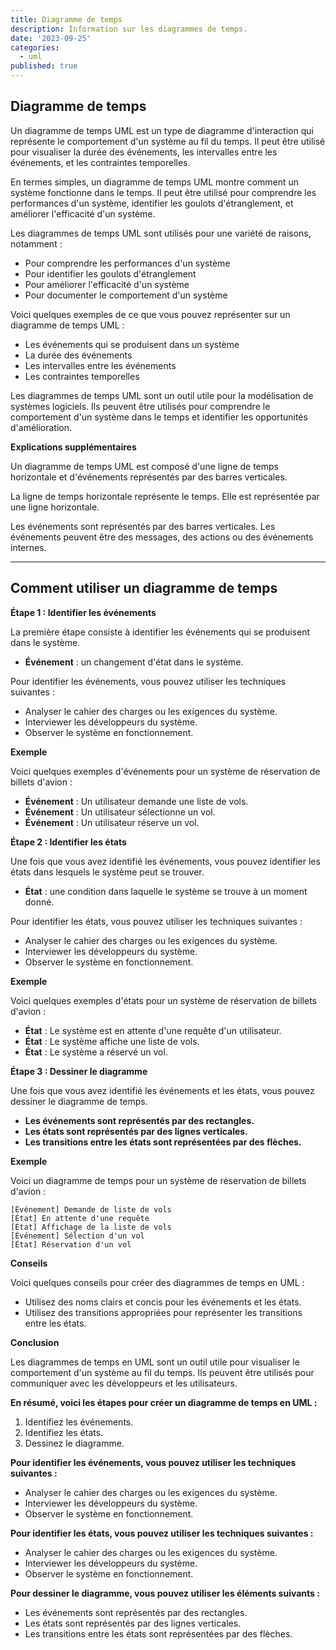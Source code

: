 ```yaml
---
title: Diagramme de temps
description: Information sur les diagrammes de temps.
date: '2023-09-25'
categories:
  - uml
published: true
---
```


## Diagramme de temps

Un diagramme de temps UML est un type de diagramme d'interaction qui représente le comportement d'un système au fil du temps. Il peut être utilisé pour visualiser la durée des événements, les intervalles entre les événements, et les contraintes temporelles.

En termes simples, un diagramme de temps UML montre comment un système fonctionne dans le temps. Il peut être utilisé pour comprendre les performances d'un système, identifier les goulots d'étranglement, et améliorer l'efficacité d'un système.

Les diagrammes de temps UML sont utilisés pour une variété de raisons, notamment :

* Pour comprendre les performances d'un système
* Pour identifier les goulots d'étranglement
* Pour améliorer l'efficacité d'un système
* Pour documenter le comportement d'un système

Voici quelques exemples de ce que vous pouvez représenter sur un diagramme de temps UML :

* Les événements qui se produisent dans un système
* La durée des événements
* Les intervalles entre les événements
* Les contraintes temporelles

Les diagrammes de temps UML sont un outil utile pour la modélisation de systèmes logiciels. Ils peuvent être utilisés pour comprendre le comportement d'un système dans le temps et identifier les opportunités d'amélioration.

**Explications supplémentaires**

Un diagramme de temps UML est composé d'une ligne de temps horizontale et d'événements représentés par des barres verticales.

La ligne de temps horizontale représente le temps. Elle est représentée par une ligne horizontale.

Les événements sont représentés par des barres verticales. Les événements peuvent être des messages, des actions ou des événements internes.

---

## Comment utiliser un diagramme de temps

**Étape 1 : Identifier les événements**

La première étape consiste à identifier les événements qui se produisent dans le système.

* **Événement** : un changement d'état dans le système.

Pour identifier les événements, vous pouvez utiliser les techniques suivantes :

* Analyser le cahier des charges ou les exigences du système.
* Interviewer les développeurs du système.
* Observer le système en fonctionnement.

**Exemple**

Voici quelques exemples d'événements pour un système de réservation de billets d'avion :

* **Événement** : Un utilisateur demande une liste de vols.
* **Événement** : Un utilisateur sélectionne un vol.
* **Événement** : Un utilisateur réserve un vol.

**Étape 2 : Identifier les états**

Une fois que vous avez identifié les événements, vous pouvez identifier les états dans lesquels le système peut se trouver.

* **État** : une condition dans laquelle le système se trouve à un moment donné.

Pour identifier les états, vous pouvez utiliser les techniques suivantes :

* Analyser le cahier des charges ou les exigences du système.
* Interviewer les développeurs du système.
* Observer le système en fonctionnement.

**Exemple**

Voici quelques exemples d'états pour un système de réservation de billets d'avion :

* **État** : Le système est en attente d'une requête d'un utilisateur.
* **État** : Le système affiche une liste de vols.
* **État** : Le système a réservé un vol.

**Étape 3 : Dessiner le diagramme**

Une fois que vous avez identifié les événements et les états, vous pouvez dessiner le diagramme de temps.

* **Les événements sont représentés par des rectangles.**
* **Les états sont représentés par des lignes verticales.**
* **Les transitions entre les états sont représentées par des flèches.**

**Exemple**

Voici un diagramme de temps pour un système de réservation de billets d'avion :

```
[Événement] Demande de liste de vols
[État] En attente d'une requête
[État] Affichage de la liste de vols
[Événement] Sélection d'un vol
[État] Réservation d'un vol
```

**Conseils**

Voici quelques conseils pour créer des diagrammes de temps en UML :

* Utilisez des noms clairs et concis pour les événements et les états.
* Utilisez des transitions appropriées pour représenter les transitions entre les états.

**Conclusion**

Les diagrammes de temps en UML sont un outil utile pour visualiser le comportement d'un système au fil du temps. Ils peuvent être utilisés pour communiquer avec les développeurs et les utilisateurs.

**En résumé, voici les étapes pour créer un diagramme de temps en UML :**

1. Identifiez les événements.
2. Identifiez les états.
3. Dessinez le diagramme.

**Pour identifier les événements, vous pouvez utiliser les techniques suivantes :**

* Analyser le cahier des charges ou les exigences du système.
* Interviewer les développeurs du système.
* Observer le système en fonctionnement.

**Pour identifier les états, vous pouvez utiliser les techniques suivantes :**

* Analyser le cahier des charges ou les exigences du système.
* Interviewer les développeurs du système.
* Observer le système en fonctionnement.

**Pour dessiner le diagramme, vous pouvez utiliser les éléments suivants :**

* Les événements sont représentés par des rectangles.
* Les états sont représentés par des lignes verticales.
* Les transitions entre les états sont représentées par des flèches.
